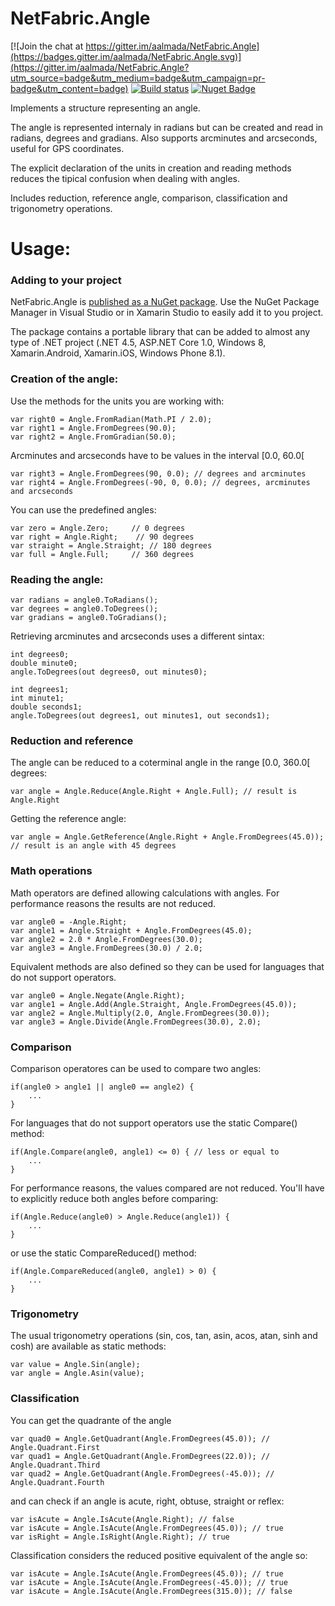 NetFabric.Angle
===============

[![Join the chat at https://gitter.im/aalmada/NetFabric.Angle](https://badges.gitter.im/aalmada/NetFabric.Angle.svg)](https://gitter.im/aalmada/NetFabric.Angle?utm_source=badge&utm_medium=badge&utm_campaign=pr-badge&utm_content=badge) [![Build status](https://ci.appveyor.com/api/projects/status/6lfc5ymh0wip5msi?svg=true)](https://ci.appveyor.com/project/AntaoAlmada/netfabric-angle/) [![Nuget Badge](https://buildstats.info/nuget/NetFabric.Angle)](https://www.nuget.org/packages/NetFabric.Angle/)

Implements a structure representing an angle.

The angle is represented internaly in radians but can be created and read in radians, degrees and gradians. Also supports arcminutes and arcseconds, useful for GPS coordinates.

The explicit declaration of the units in creation and reading methods reduces the tipical confusion when dealing with angles.

Includes reduction, reference angle, comparison, classification and trigonometry operations. 

# Usage:

### Adding to your project

NetFabric.Angle is [published as a NuGet package](https://www.nuget.org/packages/NetFabric.Angle/). Use the NuGet Package Manager in Visual Studio or in Xamarin Studio to easily add it to you project.

The package contains a portable library that can be added to almost any type of .NET project (.NET 4.5, ASP.NET Core 1.0, Windows 8, Xamarin.Android, Xamarin.iOS, Windows Phone 8.1).

### Creation of the angle:

Use the methods for the units you are working with:
    
    var right0 = Angle.FromRadian(Math.PI / 2.0);
    var right1 = Angle.FromDegrees(90.0);
    var right2 = Angle.FromGradian(50.0);

Arcminutes and arcseconds have to be values in the interval [0.0, 60.0[

    var right3 = Angle.FromDegrees(90, 0.0); // degrees and arcminutes
    var right4 = Angle.FromDegrees(-90, 0, 0.0); // degrees, arcminutes and arcseconds

You can use the predefined angles:

    var zero = Angle.Zero;     // 0 degrees
    var right = Angle.Right;    // 90 degrees
    var straight = Angle.Straight; // 180 degrees
    var full = Angle.Full;     // 360 degrees

### Reading the angle:

    var radians = angle0.ToRadians();
    var degrees = angle0.ToDegrees();
    var gradians = angle0.ToGradians();
    
Retrieving arcminutes and arcseconds uses a different sintax:
    
    int degrees0;
    double minute0;
    angle.ToDegrees(out degrees0, out minutes0);
    
    int degrees1;
    int minute1;
    double seconds1;
    angle.ToDegrees(out degrees1, out minutes1, out seconds1);

### Reduction and reference

The angle can be reduced to a coterminal angle in the range [0.0, 360.0[ degrees:
    
    var angle = Angle.Reduce(Angle.Right + Angle.Full); // result is Angle.Right
    
Getting the reference angle:

    var angle = Angle.GetReference(Angle.Right + Angle.FromDegrees(45.0)); // result is an angle with 45 degrees
    
### Math operations

Math operators are defined allowing calculations with angles. For performance reasons the results are not reduced.
    
    var angle0 = -Angle.Right; 
    var angle1 = Angle.Straight + Angle.FromDegrees(45.0);
    var angle2 = 2.0 * Angle.FromDegrees(30.0);
    var angle3 = Angle.FromDegrees(30.0) / 2.0;
    
Equivalent methods are also defined so they can be used for languages that do not support operators.

    var angle0 = Angle.Negate(Angle.Right); 
    var angle1 = Angle.Add(Angle.Straight, Angle.FromDegrees(45.0));
    var angle2 = Angle.Multiply(2.0, Angle.FromDegrees(30.0));
    var angle3 = Angle.Divide(Angle.FromDegrees(30.0), 2.0);
    
### Comparison

Comparison operatores can be used to compare two angles:
    
    if(angle0 > angle1 || angle0 == angle2) {
        ...
    }
    
For languages that do not support operators use the static Compare() method:
    
    if(Angle.Compare(angle0, angle1) <= 0) { // less or equal to
        ...
    }
    
For performance reasons, the values compared are not reduced. You'll have to explicitly reduce both angles before comparing:
    
    if(Angle.Reduce(angle0) > Angle.Reduce(angle1)) {
        ...
    }
    
or use the static CompareReduced() method:

    if(Angle.CompareReduced(angle0, angle1) > 0) {
        ...
    }

### Trigonometry

The usual trigonometry operations (sin, cos, tan, asin, acos, atan, sinh and cosh) are available as static methods:

    var value = Angle.Sin(angle);
    var angle = Angle.Asin(value);

### Classification

You can get the quadrante of the angle

    var quad0 = Angle.GetQuadrant(Angle.FromDegrees(45.0)); // Angle.Quadrant.First
    var quad1 = Angle.GetQuadrant(Angle.FromDegrees(22.0)); // Angle.Quadrant.Third
    var quad2 = Angle.GetQuadrant(Angle.FromDegrees(-45.0)); // Angle.Quadrant.Fourth

and can check if an angle is acute, right, obtuse, straight or reflex:

    var isAcute = Angle.IsAcute(Angle.Right); // false
    var isAcute = Angle.IsAcute(Angle.FromDegrees(45.0)); // true
    var isRight = Angle.IsRight(Angle.Right); // true
    
Classification considers the reduced positive equivalent of the angle so:

    var isAcute = Angle.IsAcute(Angle.FromDegrees(45.0)); // true
    var isAcute = Angle.IsAcute(Angle.FromDegrees(-45.0)); // true
    var isAcute = Angle.IsAcute(Angle.FromDegrees(315.0)); // false
